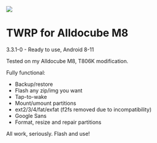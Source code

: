 <img src="https://github.com/LordArrin/different_trash/blob/main/c08793c7ea7cc78408ad1be70359f16a5e4cbe94%20(1)-lines-scale-0_50x-gigapixel.png"/>   

# TWRP for Alldocube M8

3.3.1-0 - Ready to use, Android 8-11

Tested on my Alldocube M8, T806K modification. 

Fully functional:
- Backup/restore
- Flash any zip/img you want
- Tap-to-wake
- Mount/umount partitions
- ext2/3/4/fat/exfat (f2fs removed due to incompatibility)
- Google Sans
- Format, resize and repair partitions

All work, seriously. Flash and use!
